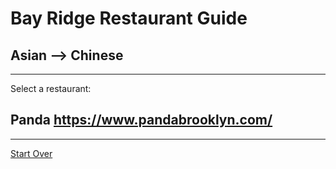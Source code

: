 # Bay Ridge Restaurant Guide
## Asian --> Chinese
---
Select a restaurant:
## Panda https://www.pandabrooklyn.com/
---
[Start Over](../asian/asian.md)
